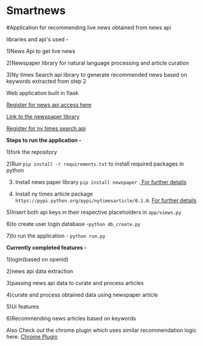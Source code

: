 # Smartnews

#Application for recommending live news obtained from news api 

libraries and api's used -

1)News Api to get live news

2)Newspaper library for natural language processing and article curation 

3)Ny times Search api library to generate recommended news based on keywords extracted from step 2

Web application built in flask 

[Register for news api access here](https://newsapi.org/register "News Api")

[Link to the newspaper library](https://github.com/codelucas/newspaper "Newspaper library")

[Register for ny times search api](http://developer.nytimes.com "Ny times search api")


**Steps to run the application -**

1)fork the repository 

2)Run `pip install -r requirements.txt` to install required packages in python

3) Install news paper library `pip install newspaper` .[ For further details](https://pypi.python.org/pypi/newspaper "newspaper library") 

4) Install ny times article package `https://pypi.python.org/pypi/nytimesarticle/0.1.0`. [ For further details](https://pypi.python.org/pypi/nytimesarticle/0.1.0 "ny times article package")

5)Insert both api keys in their respective placeholders in `app/views.py`
 
6)to create user  login database  -`python db_create.py` 

7)to run the application - `python run.py`

**Currently completed features -**

1)login(based on openid)

2)news api data extraction

3)passing news api data to curate and process articles

4)curate and process obtained data using newspaper article

5)Ui features

6)Recommending news articles based on keywords

Also Check out the chrome plugin which uses similar recommendation logic here. [Chrome Plugin]("chrome_plugin_url")
